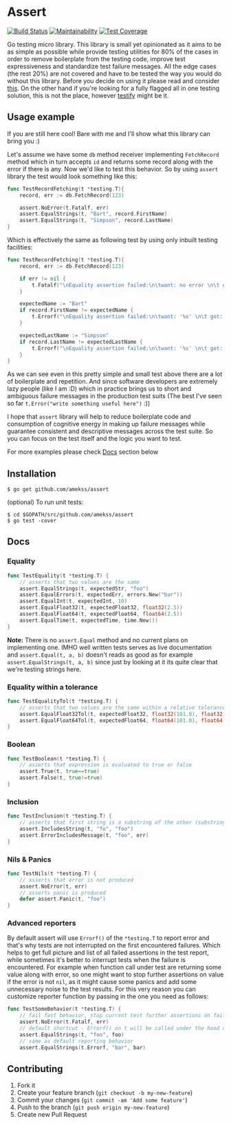 # Assert
[![Build Status](https://travis-ci.org/AMekss/assert.svg?branch=master)](https://travis-ci.org/AMekss/assert)
[![Maintainability](https://api.codeclimate.com/v1/badges/1fc2f9f7b3058063795d/maintainability)](https://codeclimate.com/github/AMekss/assert/maintainability)
[![Test Coverage](https://api.codeclimate.com/v1/badges/1fc2f9f7b3058063795d/test_coverage)](https://codeclimate.com/github/AMekss/assert/test_coverage)

Go testing micro library. This library is small yet opinionated as it aims to be as simple as possible while provide testing utilities for 80% of the cases in order to remove boilerplate from the testing code, improve test expressiveness and standardize test failure messages. All the edge cases (the rest 20%) are not covered and have to be tested the way you would do without this library. Before you decide on using it please read and consider [this](https://golang.org/doc/faq#testing_framework). On the other hand if you're looking for a fully flagged all in one testing solution, this is not the place, however [testify](https://github.com/stretchr/testify) might be it.

## Usage example
If you are still here cool! Bare with me and I'll show what this library can bring you :)

Let's assume we have some `db` method receiver implementing `FetchRecord` method which in turn accepts `id` and returns some record along with the error if there is any. Now we'd like to test this behavior. So by using `assert` library the test would look something like this:

```go
func TestRecordFetching(t *testing.T){
    record, err := db.FetchRecord(123)

    assert.NoError(t.Fatalf, err)
    assert.EqualStrings(t, "Bart", record.FirstName)
    assert.EqualStrings(t, "Simpson", record.LastName)
}
```

Which is effectively the same as following test by using only inbuilt testing facilities:
```go
func TestRecordFetching(t *testing.T){
    record, err := db.FetchRecord(123)

    if err != nil {
        t.Fatalf("\nEquality assertion failed:\n\twant: no error \n\t got: error '%s'", err)
    }

    expectedName := "Bart"
    if record.FirstName != expectedName {
        t.Errorf("\nEquality assertion failed:\n\twant: '%s' \n\t got: '%s'", expectedName, record.FirstName)
    }

    expectedLastName := "Simpson"
    if record.LastName != expectedLastName {
        t.Errorf("\nEquality assertion failed:\n\twant: '%s' \n\t got: '%s'", expectedLastName, record.LastName)
    }
}
```
As we can see even in this pretty simple and small test above there are a lot of boilerplate and repetition. And since software developers are extremely lazy people (like I am :D) which in practice brings us to short and ambiguous failure messages in the production test suits (The best I've seen so far `t.Error("write something useful here")` :))

I hope that `assert` library will help to reduce boilerplate code and consumption of cognitive energy in making up failure messages while guarantee consistent and descriptive messages across the test suite. So you can focus on the test itself and the logic you want to test.

For more examples please check [Docs](#docs) section below

## Installation
```
$ go get github.com/amekss/assert
```

(optional) To run unit tests:
```
$ cd $GOPATH/src/github.com/amekss/assert
$ go test -cover
```

## Docs

### Equality
```go
func TestEquality(t *testing.T) {
    // asserts that two values are the same
    assert.EqualStrings(t, expectedStr, "foo")
    assert.EqualErrors(t, expectedErr, errors.New("bar"))
    assert.EqualInt(t, expectedInt, 10)
    assert.EqualFloat32(t, expectedFloat32, float32(2.5))
    assert.EqualFloat64(t, expectedFloat64, float64(2.5))
    assert.EqualTime(t, expectedTime, time.Now())
}

```
**Note:** There is no `assert.Equal` method and no current plans on implementing one. IMHO well written tests serves as live documentation and `assert.Equal(t, a, b)` doesn't reads as good as for example `assert.EqualStrings(t, a, b)` since just by looking at it its quite clear that we're testing strings here.

### Equality within a tolerance
```go
func TestEqualityTol(t *testing.T) {
    // asserts that two values are the same within a relative tolerance (f.ex. 2%)
    assert.EqualFloat32Tol(t, expectedFloat32, float32(101.0), float32(0.02))
    assert.EqualFloat64Tol(t, expectedFloat64, float64(101.0), float64(0.02))
}
```

### Boolean
```go
func TestBoolean(t *testing.T) {
    // asserts that expression is evaluated to true or false
    assert.True(t, true==true)
    assert.False(t, true!=true)
}
```

### Inclusion
```go
func TestInclusion(t *testing.T) {
    // asserts that first string is a substring of the other (substring of error message in the case of errors)
    assert.IncludesString(t, "fo", "foo")
    assert.ErrorIncludesMessage(t, "foo", err)
}
```

### Nils & Panics
```go
func TestNils(t *testing.T) {
    // asserts that error is not produced
    assert.NoError(t, err)
    // asserts panic is produced
    defer assert.Panic(t, "foo")
}
```

### Advanced reporters
By default assert will use `Errorf()` of the `*testing.T` to report error and that's why tests are not interrupted on the first encountered failures. Which helps to get full picture and list of all failed assertions in the test report, while sometimes it's better to interrupt tests when the failure is encountered. For example when function call under test are returning some value along with error, so one might want to stop further assertions on value if the error is not `nil`, as it might cause some panics and add some unnecessary noise to the test results. For this very reason you can customize reporter function by passing in the one you need as follows:
```go
func TestSomeBehavior(t *testing.T) {
    // fail fast behavior, stop current test further assertions on failure
    assert.NoError(t.Fatalf, err)
    // default shortcut - Errorf() on t will be called under the hood current test won't be interrupted on failure
    assert.EqualStrings(t, "foo", foo)
    // same as default reporting behavior
    assert.EqualStrings(t.Errorf, "bar", bar)
```

## Contributing

1. Fork it
2. Create your feature branch (`git checkout -b my-new-feature`)
3. Commit your changes (`git commit -am 'Add some feature'`)
4. Push to the branch (`git push origin my-new-feature`)
5. Create new Pull Request

